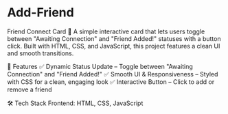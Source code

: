 # Add-Friend
Friend Connect Card 💙
A simple interactive card that lets users toggle between "Awaiting Connection" and "Friend Added!" statuses with a button click. Built with HTML, CSS, and JavaScript, this project features a clean UI and smooth transitions.

🚀 Features
✅ Dynamic Status Update – Toggle between "Awaiting Connection" and "Friend Added!" ✅ Smooth UI & Responsiveness – Styled with CSS for a clean, engaging look ✅ Interactive Button – Click to add or remove a friend

🛠 Tech Stack
Frontend: HTML, CSS, JavaScript

